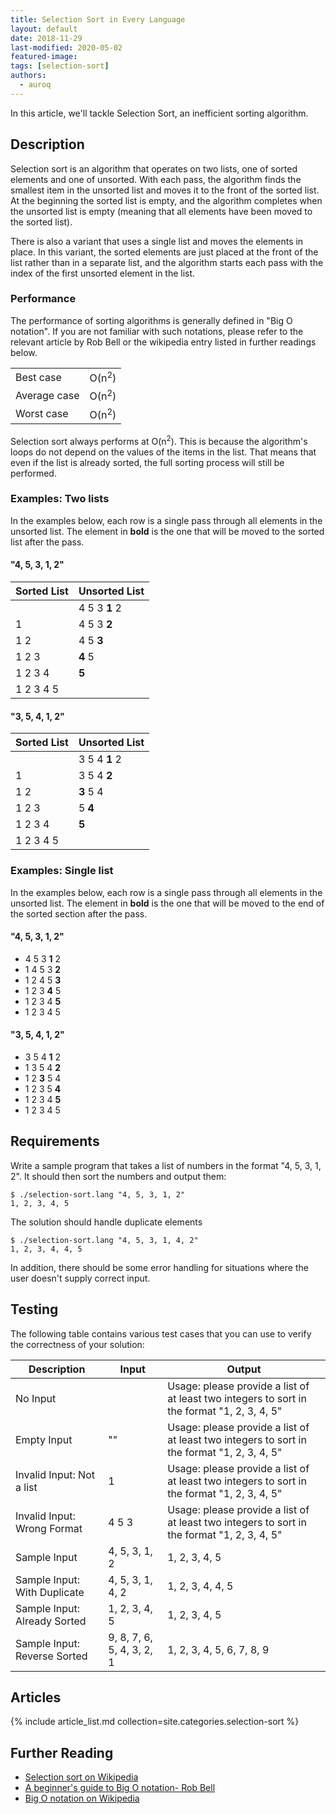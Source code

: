 ```yaml
---
title: Selection Sort in Every Language 
layout: default
date: 2018-11-29
last-modified: 2020-05-02
featured-image:
tags: [selection-sort]
authors:
  - auroq
---
```


In this article, we'll tackle Selection Sort, an inefficient sorting algorithm.

## Description

Selection sort is an algorithm that operates on two lists, one of sorted elements and one of unsorted.
With each pass, the algorithm finds the smallest item in the unsorted list and moves it
to the front of the sorted list. At the beginning the sorted list is empty, and the algorithm completes
when the unsorted list is empty (meaning that all elements have been moved to the sorted list).

There is also a variant that uses a single list and moves the elements in place. In this variant,
the sorted elements are just placed at the front of the list rather than in a separate list, and
the algorithm starts each pass with the index of the first unsorted element in the list.

### Performance

The performance of sorting algorithms is generally defined in "Big O notation".
If you are not familiar with such notations, please refer to the relevant
article by Rob Bell or the wikipedia entry listed in further readings below.

| | |
|---|---|
| Best case | O(n<sup>2</sup>) |
| Average case | O(n<sup>2</sup>) |
| Worst case | O(n<sup>2</sup>) |

Selection sort always performs at O(n<sup>2</sup>). This is because the algorithm's
loops do not depend on the values of the items in the list. That means that even if
the list is already sorted, the full sorting process will still be performed.

### Examples: Two lists

In the examples below, each row is a single pass through all elements in the unsorted list.
The element in __bold__ is the one that will be moved to the sorted list after the pass.

#### "4, 5, 3, 1, 2"

| Sorted List | Unsorted List                 |
|-------------|-------------------------------|
|             |   4     5     3   __1__   2   |
| 1           |   4     5     3   __2__       |
| 1 2         |   4     5   __3__             |
| 1 2 3       | __4__   5                     |
| 1 2 3 4     | __5__                         |
| 1 2 3 4 5   |                               |

#### "3, 5, 4, 1, 2"

| Sorted List | Unsorted List                 |
|-------------|-------------------------------|
|             |   3     5     4   __1__   2   |
| 1           |   3     5     4   __2__       |
| 1 2         | __3__   5     4               |
| 1 2 3       |   5   __4__                   |
| 1 2 3 4     | __5__                         |
| 1 2 3 4 5   |                               |


### Examples: Single list

In the examples below, each row is a single pass through all elements in the unsorted list.
The element in __bold__ is the one that will be moved to the end of the sorted section after the pass.

#### "4, 5, 3, 1, 2"

-   4     5     3   __1__   2   
-   1     4     5     3   __2__ 
-   1     2     4     5   __3__ 
-   1     2     3   __4__   5   
-   1     2     3     4   __5__ 
-   1     2     3     4     5    

#### "3, 5, 4, 1, 2"

-   3     5     4   __1__   2   
-   1     3     5     4   __2__ 
-   1     2   __3__   5     4   
-   1     2     3     5   __4__ 
-   1     2     3     4   __5__ 
-   1     2     3     4     5    

## Requirements

Write a sample program that takes a list of numbers in the format "4, 5, 3, 1, 2".
It should then sort the numbers and output them:

```console
$ ./selection-sort.lang "4, 5, 3, 1, 2"
1, 2, 3, 4, 5
```

The solution should handle duplicate elements

```console
$ ./selection-sort.lang "4, 5, 3, 1, 4, 2"
1, 2, 3, 4, 4, 5
```

In addition, there should be some error handling for situations where the user
doesn't supply correct input.

## Testing

The following table contains various test cases that you can use to
verify the correctness of your solution:

| Description                  | Input | Output |
|------------------------------|-------|--------|
| No Input                     |       | Usage: please provide a list of at least two integers to sort in the format "1, 2, 3, 4, 5" |
| Empty Input                  | ""    | Usage: please provide a list of at least two integers to sort in the format "1, 2, 3, 4, 5" |
| Invalid Input: Not a list    | 1     | Usage: please provide a list of at least two integers to sort in the format "1, 2, 3, 4, 5" |
| Invalid Input: Wrong Format  | 4 5 3 | Usage: please provide a list of at least two integers to sort in the format "1, 2, 3, 4, 5" |
| Sample Input                 | 4, 5, 3, 1, 2             | 1, 2, 3, 4, 5             |
| Sample Input: With Duplicate | 4, 5, 3, 1, 4, 2          | 1, 2, 3, 4, 4, 5          |
| Sample Input: Already Sorted | 1, 2, 3, 4, 5             | 1, 2, 3, 4, 5             |
| Sample Input: Reverse Sorted | 9, 8, 7, 6, 5, 4, 3, 2, 1 | 1, 2, 3, 4, 5, 6, 7, 8, 9 |

## Articles

{% include article_list.md collection=site.categories.selection-sort %}

## Further Reading

- [Selection sort on Wikipedia][1]
- [A beginner's guide to Big O notation- Rob Bell][2]
- [Big O notation on Wikipedia][3]

[1]: https://en.wikipedia.org/wiki/Selection_sort
[2]: https://rob-bell.net/2009/06/a-beginners-guide-to-big-o-notation/
[3]: https://en.wikipedia.org/wiki/Big_O_notation
